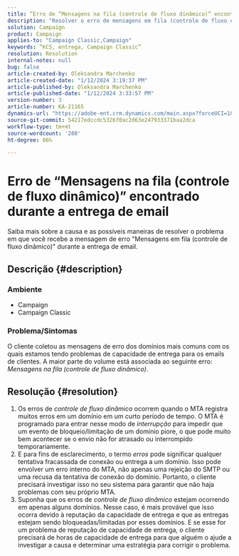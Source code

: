 ```yaml
---
title: “Erro de “Mensagens na fila (controle de fluxo dinâmico)” encontrado durante a entrega de email”
description: "Resolver o erro de mensagens em fila (controle de fluxo dinâmico) durante a entrega de email"
solution: Campaign
product: Campaign
applies-to: "Campaign Classic,Campaign"
keywords: “KCS, entrega, Campaign Classic”
resolution: Resolution
internal-notes: null
bug: false
article-created-by: Oleksandra Marchenko
article-created-date: "1/12/2024 3:19:37 PM"
article-published-by: Oleksandra Marchenko
article-published-date: "1/12/2024 3:33:57 PM"
version-number: 3
article-number: KA-21165
dynamics-url: "https://adobe-ent.crm.dynamics.com/main.aspx?forceUCI=1&pagetype=entityrecord&etn=knowledgearticle&id=c1d08afc-5db1-ee11-a569-6045bd006b4b"
source-git-commit: 54217edccdc5326f0ac2d63e247933371baa2dca
workflow-type: tm+mt
source-wordcount: '280'
ht-degree: 86%

---
```


# Erro de “Mensagens na fila (controle de fluxo dinâmico)” encontrado durante a entrega de email


Saiba mais sobre a causa e as possíveis maneiras de resolver o problema em que você recebe a mensagem de erro &quot;Mensagens em fila (controle de fluxo dinâmico)&quot; durante a entrega de email.

## Descrição {#description}


### <b>Ambiente</b>

- Campaign
- Campaign Classic




### <b>Problema/Sintomas</b>

O cliente coletou as mensagens de erro dos domínios mais comuns com os quais estamos tendo problemas de capacidade de entrega para os emails de clientes. A maior parte do volume está associada ao seguinte erro: *Mensagens na fila (controle de fluxo dinâmico)*.


## Resolução {#resolution}


1. Os erros de *controle de fluxo dinâmico* ocorrem quando o MTA registra muitos erros em um domínio em um curto período de tempo. O MTA é programado para entrar nesse modo de *interrupção* para impedir que um evento de bloqueio/limitação de um domínio piore, o que pode muito bem acontecer se o envio não for atrasado ou interrompido temporariamente.
2. E para fins de esclarecimento, o termo *erros* pode significar qualquer tentativa fracassada de conexão ou entrega a um domínio. Isso pode envolver um erro interno do MTA, não apenas uma rejeição do SMTP ou uma recusa da tentativa de conexão do domínio. Portanto, o cliente precisará investigar isso no seu sistema para garantir que não haja problemas com seu próprio MTA.
3. Suponha que os erros de *controle de fluxo dinâmico* estejam ocorrendo em apenas alguns domínios. Nesse caso, é mais provável que isso ocorra devido à reputação da capacidade de entrega e que as entregas estejam sendo bloqueadas/limitadas por esses domínios. E se esse for um problema de reputação de capacidade de entrega, o cliente precisará de horas de capacidade de entrega para que alguém o ajude a investigar a causa e determinar uma estratégia para corrigir o problema.

